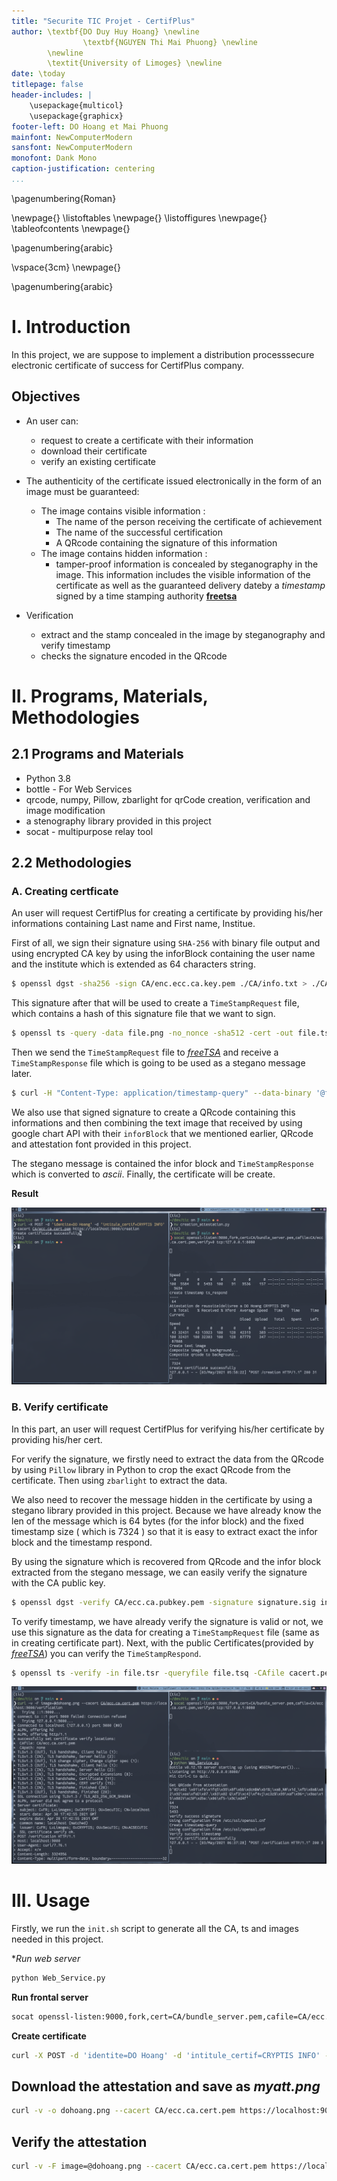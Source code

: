 ```yaml
---
title: "Securite TIC Projet - CertifPlus"
author: \textbf{DO Duy Huy Hoang} \newline
				\textbf{NGUYEN Thi Mai Phuong} \newline
        \newline
        \textit{University of Limoges} \newline 
date: \today
titlepage: false
header-includes: |
    \usepackage{multicol}
    \usepackage{graphicx}
footer-left: DO Hoang et Mai Phuong
mainfont: NewComputerModern
sansfont: NewComputerModern
monofont: Dank Mono
caption-justification: centering
...
```

\pagenumbering{Roman} 

\newpage{}
\listoftables
\newpage{}
\listoffigures
\newpage{}
\tableofcontents
\newpage{}

\pagenumbering{arabic} 

\vspace{3cm}
\newpage{}

\pagenumbering{arabic} 

# I. Introduction

In this project, we are suppose to implement a distribution processsecure electronic certificate of success for CertifPlus company.


## Objectives 

- An user can:
	- request to create a certificate with their information
	- download their certificate
	- verify an existing certificate

- The authenticity of the certificate issued electronically in the form of an image must be guaranteed:
	- The image contains visible information :
		- The name of the person receiving the certificate of achievement
		- The name of the successful certification
		- A QRcode containing the signature of this information
	- The image contains hidden information :
		- tamper-proof information is concealed by steganography in the image. This information includes the visible information of the certificate as well as the guaranteed delivery dateby a *timestamp* signed by a time stamping authority [**freetsa**](www.freetsa.org)

- Verification
	- extract and the stamp concealed in the image by steganography and verify timestamp
	- checks the signature encoded in the QRcode

# II. Programs, Materials, Methodologies 

## 2.1 Programs and Materials

- Python 3.8
- bottle - For Web Services
- qrcode, numpy, Pillow, zbarlight for qrCode creation, verification and image modification
- a stenography library provided in this project
- socat - multipurpose relay tool

## 2.2 Methodologies

### A. Creating certficate

An user will request CertifPlus for creating a certificate by providing his/her informations containing Last name and First name, Institue.

First of all, we sign their signature using `SHA-256` with binary file output and using encrypted CA key by using the inforBlock containing the user name and the institute which is extended as 64 characters string.

```bash
$ openssl dgst -sha256 -sign CA/enc.ecc.ca.key.pem ./CA/info.txt > ./CA/signature.sig
```

This signature after that will be used to create a `TimeStampRequest` file, which contains a hash of this signature file that we want to sign.

```bash
$ openssl ts -query -data file.png -no_nonce -sha512 -cert -out file.tsq
```

Then we send the `TimeStampRequest` file to [*freeTSA*](freeTSA.org) and receive a `TimeStampResponse` file which is going to be used as a stegano message later.

```bash
$ curl -H "Content-Type: application/timestamp-query" --data-binary '@file.tsq' https://freetsa.org/tsr > file.tsr
```

We also use that signed signature to create a QRcode containing this informations and then combining the text image that received by using google chart API with their `inforBlock` that we mentioned earlier, QRcode and attestation font provided in this project.

The stegano message is contained the infor block and `TimeStampResponse` which is converted to *ascii*.
Finally, the certificate will be create.

**Result**

![Create Certificate Successfully](certC.png)

### B. Verify certificate

In this part, an user will request CertifPlus for verifying his/her certificate by providing his/her cert.

For verify the signature, we firstly need to extract the data from the QRcode by using `Pillow` library in Python to crop the exact QRcode from the certificate. Then using `zbarlight` to extract the data. 

We also need to recover the message hidden in the certificate by using a stegano library provided in this project. Because we have already know the len of the message which is 64 bytes (for the infor block) and the fixed timestamp size ( which is 7324 ) so that it is easy to extract exact the infor block and the timestamp respond.

By using the signature which is recovered from QRcode and the infor block extracted from the stegano message, we can easily verify the signature with the CA public key.

```bash
$ openssl dgst -verify CA/ecc.ca.pubkey.pem -signature signature.sig info.txt
```

To verify timestamp, we have already verify the signature is valid or not, we use this signature as the data for creating a `TimeStampRequest` file (same as in creating certificate part). Next, with the public Certificates(provided by [*freeTSA*](freeTSA.org)) you can verify the `TimeStampRespond`.

```bash
$ openssl ts -verify -in file.tsr -queryfile file.tsq -CAfile cacert.pem -untrusted tsa.crt
```
 
![Verify Certificate Successfully](certV.png)

# III. Usage

Firstly, we run the `init.sh` script to generate all the CA, ts and images needed in this project.

**Run web server*

```bash
python Web_Service.py
```

**Run frontal server**
```bash
socat openssl-listen:9000,fork,cert=CA/bundle_server.pem,cafile=CA/ecc.ca.cert.pem,verify=0 tcp:127.0.0.1:8080
```

**Create certificate**

```bash
curl -X POST -d 'identite=DO Hoang' -d 'intitule_certif=CRYPTIS INFO' --cacert CA/ecc.ca.cert.pem https://localhost:9000/creation
```

## Download the attestation and save as *myatt.png*

```bash
curl -v -o dohoang.png --cacert CA/ecc.ca.cert.pem https://localhost:9000/fond
```

## Verify the attestation

```bash
curl -v -F image=@dohoang.png --cacert CA/ecc.ca.cert.pem https://localhost:9000/verification
```